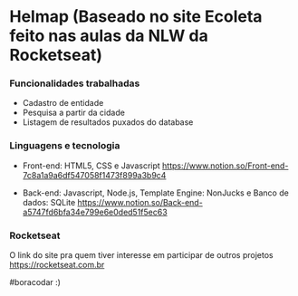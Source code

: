 # Helmap (Baseado no site Ecoleta feito nas aulas da NLW da Rocketseat)

### Funcionalidades trabalhadas

* Cadastro de entidade
* Pesquisa a partir da cidade
* Listagem de resultados puxados do database

### Linguagens e tecnologia

* Front-end: HTML5, CSS e Javascript
https://www.notion.so/Front-end-7c8a1a9a6df547058f1473f899a3b9c4

* Back-end: Javascript, Node.js, Template Engine: NonJucks e Banco de dados: SQLite
https://www.notion.so/Back-end-a5747fd6bfa34e799e6e0ded51f5ec63

### Rocketseat

O link do site pra quem tiver interesse em participar de outros projetos
https://rocketseat.com.br

#boracodar :)
